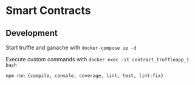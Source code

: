 # Smart Contracts

## Development
Start truffle and ganache with `docker-compose up -d`

Execute custom commands with `docker exec -it contract_truffleapp_1 bash`

`npm run {compile, console, coverage, lint, test, lint:fix}`
